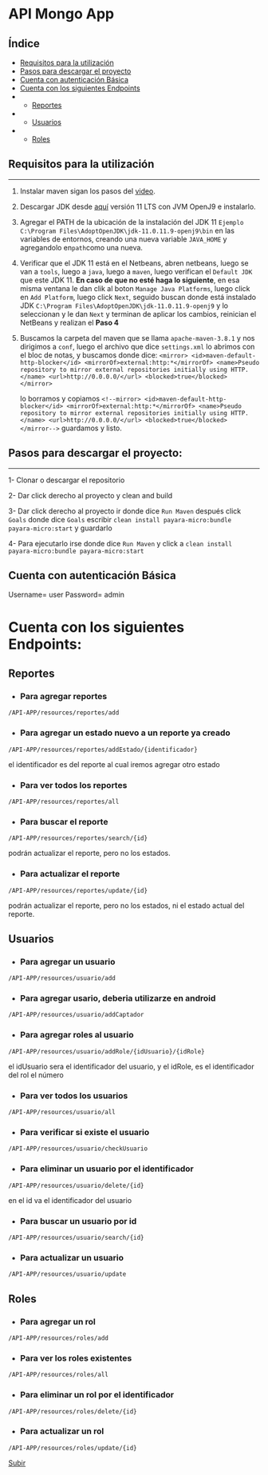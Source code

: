 <a name="top"></a>
# API Mongo App
## Índice
* [Requisitos para la utilización](#Requisitos)
* [Pasos para descargar el proyecto](#proyecto)
* [Cuenta con autenticación Básica](#autenticación)
* [Cuenta con los siguientes Endpoints](#Endpoints)
*  * [Reportes](#Reportes)
*  * [Usuarios](#Usuarios)
*  * [Roles](#Roles)
<a name="Requisitos"></a>
## Requisitos para la utilización
---
1. Instalar maven sigan los pasos del [video](https://www.youtube.com/watch?v=C_RFcuHf3ao).
2. Descargar JDK desde [aquí](https://adoptopenjdk.net/) versión 11 LTS con JVM OpenJ9 e instalarlo.
3. Agregar el PATH de la ubicación de la instalación del JDK 11 `Ejemplo C:\Program Files\AdoptOpenJDK\jdk-11.0.11.9-openj9\bin` en las variables de entornos, creando una nueva variable `JAVA_HOME` y agregandolo en`path`como una nueva.
4. Verificar que el JDK 11 está en el Netbeans, abren netbeans, luego se van a  `tools`, luego a `java`, luego a `maven`, luego verifican el `Default JDK` que este JDK 11. __En caso de que no esté haga lo siguiente__, en esa misma ventana le dan clik al boton `Manage Java Platforms`, luego click en `Add Platform`, luego click `Next`, seguido buscan donde está instalado JDK `C:\Program Files\AdoptOpenJDK\jdk-11.0.11.9-openj9` y lo seleccionan y le dan `Next` y terminan de aplicar los cambios, reinician el NetBeans y realizan el __Paso 4__
5. Buscamos la carpeta del maven que se llama `apache-maven-3.8.1` y nos dirigimos a `conf`, luego el archivo que dice `settings.xml` lo abrimos con el bloc de notas, y buscamos donde dice: `<mirror>
      <id>maven-default-http-blocker</id>
      <mirrorOf>external:http:*</mirrorOf>
      <name>Pseudo repository to mirror external repositories initially using HTTP.</name>
      <url>http://0.0.0.0/</url>
      <blocked>true</blocked>
    </mirror>` 

    lo borramos y copiamos `<!--mirror>
      <id>maven-default-http-blocker</id>
      <mirrorOf>external:http:*</mirrorOf>
      <name>Pseudo repository to mirror external repositories initially using HTTP.</name>
      <url>http://0.0.0.0/</url>
      <blocked>true</blocked>
    </mirror-->` guardamos y listo.

<a name="proyecto"></a>
## Pasos para descargar el proyecto:
---

1- Clonar o descargar el repositorio

2- Dar click derecho al proyecto y clean and build

3- Dar click derecho al proyecto ir donde dice `Run Maven` después click `Goals` donde dice `Goals` escribir `clean install payara-micro:bundle payara-micro:start` y guardarlo

4- Para ejecutarlo irse donde dice `Run Maven` y click a `clean install payara-micro:bundle payara-micro:start`

<a name="autenticación"></a>
## Cuenta con autenticación Básica
Username= user
Password= admin

<a name="Endpoints"></a>
# Cuenta con los siguientes Endpoints:
<a name="Reportes"></a>
## Reportes

- ### Para agregar reportes 

`/API-APP/resources/reportes/add`

- ### Para agregar un estado nuevo a un reporte ya creado 

`/API-APP/resources/reportes/addEstado/{identificador}` 

el identificador es del reporte al cual iremos agregar otro estado

- ### Para ver todos los reportes

`/API-APP/resources/reportes/all`

- ### Para buscar el reporte

`/API-APP/resources/reportes/search/{id}`

podrán actualizar el reporte, pero no los estados.
- ### Para actualizar el reporte

`/API-APP/resources/reportes/update/{id}`

podrán actualizar el reporte, pero no los estados, ni el estado actual del reporte.

<a name="Usuarios"></a>
## Usuarios

- ### Para agregar un usuario
`/API-APP/resources/usuario/add`

- ### Para agregar usario, deberia utilizarze en android
`/API-APP/resources/usuario/addCaptador`

- ### Para agregar roles al usuario
`/API-APP/resources/usuario/addRole/{idUsuario}/{idRole}`

el idUsuario sera el identificador del usuario, y el idRole, es el identificador del rol el número

- ### Para ver todos los usuarios 
`/API-APP/resources/usuario/all`

- ### Para verificar si existe el usuario
`/API-APP/resources/usuario/checkUsuario`

- ### Para eliminar un usuario por el identificador 
`/API-APP/resources/usuario/delete/{id}` 

en el id va el identificador del usuario

- ### Para buscar un usuario por id 
`/API-APP/resources/usuario/search/{id}`

- ### Para actualizar un usuario
`/API-APP/resources/usuario/update`

<a name="Roles"></a>
## Roles

- ### Para agregar un rol
`/API-APP/resources/roles/add`

- ### Para ver los roles existentes
`/API-APP/resources/roles/all`

- ### Para eliminar un rol por el identificador 
`/API-APP/resources/roles/delete/{id}` 

- ### Para actualizar un rol 
`/API-APP/resources/roles/update/{id}`

[Subir](#top)


